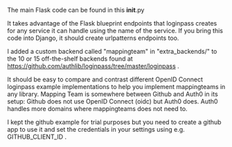 The main Flask code can be found in this __init__.py

It takes advantage of the Flask blueprint endpoints that loginpass creates for any service it can handle using the name of the service.  If you bring this code into Django, it should create urlpatterns endpoints too.

I added a custom backend called "mappingteam" in "extra_backends/" to the 10 or 15 off-the-shelf backends found at https://github.com/authlib/loginpass/tree/master/loginpass .

It should be easy to compare and contrast different OpenID Connect loginpass example implementations to help you implement mappingteams in any library. Mapping Team is somewhere between Github and Auth0 in its setup: Github does not use OpenID Connect (oidc) but Auth0 does. Auth0 handles more domains where mappingteams does not need to. 

I kept the github example for trial purposes but you need to create a github app to use it and set the credentials in your settings using e.g. GITHUB_CLIENT_ID .